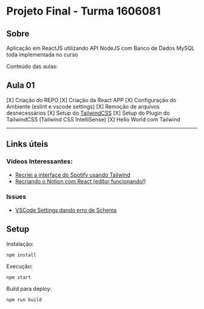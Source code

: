 # Projeto Final - Turma 1606081

## Sobre
Aplicação em ReactJS utilizando API NodeJS com Banco de Dados MySQL toda implementada no curso

Conteúdo das aulas:

## Aula 01
[X] Criação do REPO
[X] Criação da React APP
[X] Configuração do Ambiente (eslint e vscode settings)
[X] Remoção de arquivos desnecessários
[X] Setup do [TailwindCSS](https://tailwindcss.com/docs/guides/create-react-app)
[X] Setup do Plugin do TailwindCSS (Tailwind CSS IntelliSense)
[X] Hello World com Tailwind

---
## Links úteis
### Videos Interessantes:
* [Recriei a interface do Spotify usando Tailwind](https://www.youtube.com/watch?v=YVI-q3idGiM)
* [Recriando o Notion com React (editor funcionando!)](https://www.youtube.com/watch?v=-SDxID3BS4I)

### Issues
* [VSCode Settings dando erro de Schema](https://bobbyhadz.com/blog/unable-to-load-schema-from-vscode-cannot-open)


## Setup
Instalação:


`npm install`

Execução:

`npm start`

Build para deploy:

`npm run build`


